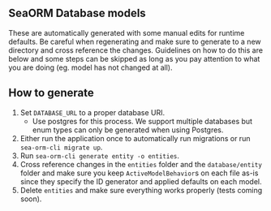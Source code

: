 ## SeaORM Database models 
These are automatically generated with some manual edits for runtime defaults. Be careful when regenerating and make sure to generate to a new directory and cross reference the changes. Guidelines on how to do this are below and some steps can be skipped as long as you pay attention to what you are doing (eg. model has not changed at all).

## How to generate
1. Set `DATABASE_URL` to a proper database URI.
	* Use postgres for this process. We support multiple databases but enum types can only be generated when using Postgres.
2. Either run the application once to automatically run migrations or run `sea-orm-cli migrate up`.
3. Run `sea-orm-cli generate entity -o entities`.
4. Cross reference changes in the `entities` folder and the `database/entity` folder and make sure you keep `ActiveModelBehavior`s on each file as-is since they specify the ID generator and applied defaults on each model.
5. Delete `entities` and make sure everything works properly (tests coming soon).